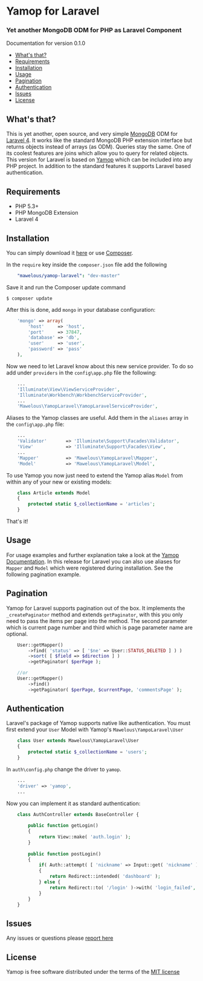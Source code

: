 # Yamop for Laravel
### Yet another MongoDB ODM for PHP as Laravel Component

Documentation for version 0.1.0

- [What's that?](#whatsthat)
- [Requirements](#requirements)
- [Installation](#installation)
- [Usage](#usage)
- [Pagination](#pagination)
- [Authentication](#authentication)
- [Issues](#Issues)
- [License](#license)

<a name="whatsthat"></a>
## What's that? 
This is yet another, open source, and very simple [MongoDB](http://www.mongodb.org/) ODM for [Laravel 4](http://www.laravel.com/).
It works like the standard MongoDB PHP extension interface but returns objects instead of arrays (as ODM). Queries stay the same.
One of its coolest features are joins which allow you to query for related objects.
This version for Laravel is based on [Yamop](https://github.com/mawelous/yamop) which can be included into any PHP project. In addition to the standard features it supports Laravel based authentication.

<a name="requirements"></a>
## Requirements
+ PHP 5.3+
+ PHP MongoDB Extension
+ Laravel 4

<a name="installation"></a>
## Installation 

You can simply download it [here](https://github.com/mawelous/yamop-laravel) or use [Composer](http://getcomposer.org/).

In the `require` key inside the `composer.json` file add the following

```yml
    "mawelous/yamop-laravel": "dev-master"
```

Save it and run the Composer update command

    $ composer update

After this is done, add `mongo` in your database configuration:

```php
    'mongo' => array(
        'host'     => 'host',
        'port'     => 37847,
        'database' => 'db',
        'user'     => 'user',
        'password' => 'pass'
    ),
```

Now we need to let Laravel know about this new service provider. To do so add under `providers` in the `config\app.php` file the following:

```php
    ...
    'Illuminate\View\ViewServiceProvider',
    'Illuminate\Workbench\WorkbenchServiceProvider',
    ...
    'Mawelous\YamopLaravel\YamopLaravelServiceProvider',
```

Aliases to the Yamop classes are useful. Add them in the `aliases` array in the `config\app.php` file:

```php
    ...
    'Validator'       => 'Illuminate\Support\Facades\Validator',
    'View'            => 'Illuminate\Support\Facades\View',
    ...
    'Mapper'          => 'Mawelous\YamopLaravel\Mapper',
    'Model'           => 'Mawelous\YamopLaravel\Model',
```

To use Yamop you now just need to extend the Yamop alias `Model` from within any of your new or existing models:

```php
    class Article extends Model
    {
        protected static $_collectionName = 'articles';
    }
```

That's it!

<a name="usage"></a>
## Usage
For usage examples and further explanation take a look at the [Yamop Documentation](https://github.com/mawelous/yamop#usage). In this release for Laravel you can also use aliases for `Mapper` and `Model` which were registered during installation. See the following pagination example.

<a name="pagination"></a>
## Pagination

Yamop for Laravel supports pagination out of the box. It implements the `_createPaginator` method and extends `getPaginator`, with this you only need to pass the items per page into the method. The second parameter which is current page number and third which is page parameter name are optional.

```php
    User::getMapper()
        ->find( 'status' => [ '$ne' => User::STATUS_DELETED ] ) )
        ->sort( [ $field => $direction ] )
        ->getPaginator( $perPage );

    //or
    User::getMapper()
        ->find()
        ->getPaginator( $perPage, $currentPage, 'commentsPage' );
```

<a name="authentication"></a>
## Authentication

Laravel's package of Yamop supports native like authentication.
You must first extend your `User` Model with Yamop's `Mawelous\YampoLaravel\User`

```php
    class User extends Mawelous\YamopLaravel\User
    {
        protected static $_collectionName = 'users';    
    }
```

In `auth\config.php` change the driver to `yamop`.

```php
    ...
    'driver' => 'yamop',
    ...
```

Now you can implement it as standard authentication:

```php
    class AuthController extends BaseController {
    
        public function getLogin()
        {
            return View::make( 'auth.login' );
        }
        
        public function postLogin()
        {
            if( Auth::attempt( [ 'nickname' => Input::get( 'nickname' ), 'password' => input::get( 'password' ) ] ) )
            {
                return Redirect::intended( 'dashboard' );
            } else {
                return Redirect::to( '/login' )->with( 'login_failed', true );
            }       
        }
    }
```

<a name="issues"></a>
## Issues

Any issues or questions please [report here](https://github.com/Mawelous/yamop-laravel/issues)

<a name="license"></a>
## License

Yamop is free software distributed under the terms of the [MIT license](http://opensource.org/licenses/MIT)